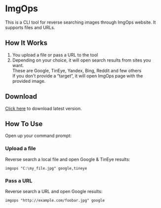 # ImgOps

This is a CLI tool for reverse searching images through ImgOps website.
It supports files and URLs.

## How It Works

1. You upload a file or pass a URL to the tool
2. Depending on your choice, it will open search results from sites you want.  
  These are Google, TinEye, Yandex, Bing, Reddit and few others  
  If you don't provide a “target”, it will open ImgOps page with the provided image.

## Download

[Click here](https://github.com/dogancelik/imgops/releases/latest) to download latest version.

## How To Use

Open up your command prompt:

### Upload a file

Reverse search a local file and open Google & TinEye results:

```batch
imgops "C:\my_file.jpg" google,tineye
```

### Pass a URL

Reverse search a URL and open Google results:

```batch
imgops "http://example.com/foobar.jpg" google
```
